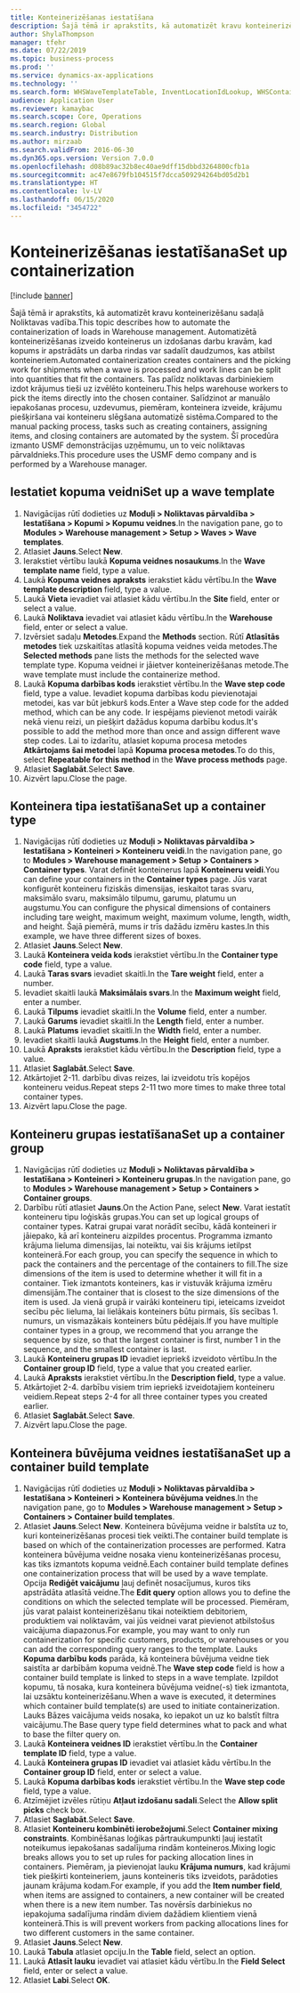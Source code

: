 ```yaml
---
title: Konteinerizēšanas iestatīšana
description: Šajā tēmā ir aprakstīts, kā automatizēt kravu konteinerizēšanu sadaļā Noliktavas vadība.
author: ShylaThompson
manager: tfehr
ms.date: 07/22/2019
ms.topic: business-process
ms.prod: ''
ms.service: dynamics-ax-applications
ms.technology: ''
ms.search.form: WHSWaveTemplateTable, InventLocationIdLookup, WHSContainerType, WHSContainerGroup, WHSContainerizationTable, WHSContainerizationBreak, WHSCreateContainerBreak
audience: Application User
ms.reviewer: kamaybac
ms.search.scope: Core, Operations
ms.search.region: Global
ms.search.industry: Distribution
ms.author: mirzaab
ms.search.validFrom: 2016-06-30
ms.dyn365.ops.version: Version 7.0.0
ms.openlocfilehash: d08b89ac32b8ec40ae9dff15dbbd3264800cfb1a
ms.sourcegitcommit: ac47e8679fb104515f7dcca509294264bd05d2b1
ms.translationtype: HT
ms.contentlocale: lv-LV
ms.lasthandoff: 06/15/2020
ms.locfileid: "3454722"
---
```

# <a name="set-up-containerization"></a><span data-ttu-id="a6a61-103">Konteinerizēšanas iestatīšana</span><span class="sxs-lookup"><span data-stu-id="a6a61-103">Set up containerization</span></span>

[!include [banner](../../includes/banner.md)]

<span data-ttu-id="a6a61-104">Šajā tēmā ir aprakstīts, kā automatizēt kravu konteinerizēšanu sadaļā Noliktavas vadība.</span><span class="sxs-lookup"><span data-stu-id="a6a61-104">This topic describes how to automate the containerization of loads in Warehouse management.</span></span> <span data-ttu-id="a6a61-105">Automatizētā konteinerizēšanas izveido konteinerus un izdošanas darbu kravām, kad kopums ir apstrādāts un darba rindas var sadalīt daudzumos, kas atbilst konteineriem.</span><span class="sxs-lookup"><span data-stu-id="a6a61-105">Automated containerization creates containers and the picking work for shipments when a wave is processed and work lines can be split into quantities that fit the containers.</span></span> <span data-ttu-id="a6a61-106">Tas palīdz noliktavas darbiniekiem izdot krājumus tieši uz izvēlēto konteineru.</span><span class="sxs-lookup"><span data-stu-id="a6a61-106">This helps warehouse workers to pick the items directly into the chosen container.</span></span> <span data-ttu-id="a6a61-107">Salīdzinot ar manuālo iepakošanas procesu, uzdevumus, piemēram, konteinera izveide, krājumu piešķiršana vai konteineru slēgšana automatizē sistēma.</span><span class="sxs-lookup"><span data-stu-id="a6a61-107">Compared to the manual packing process, tasks such as creating containers, assigning items, and closing containers are automated by the system.</span></span> <span data-ttu-id="a6a61-108">Šī procedūra izmanto USMF demonstrācijas uzņēmumu, un to veic noliktavas pārvaldnieks.</span><span class="sxs-lookup"><span data-stu-id="a6a61-108">This procedure uses the USMF demo company and is performed by a Warehouse manager.</span></span>


## <a name="set-up-a-wave-template"></a><span data-ttu-id="a6a61-109">Iestatiet kopuma veidni</span><span class="sxs-lookup"><span data-stu-id="a6a61-109">Set up a wave template</span></span>
1. <span data-ttu-id="a6a61-110">Navigācijas rūtī dodieties uz **Moduļi > Noliktavas pārvaldība > Iestatīšana > Kopumi > Kopumu veidnes**.</span><span class="sxs-lookup"><span data-stu-id="a6a61-110">In the navigation pane, go to **Modules > Warehouse management > Setup > Waves > Wave templates**.</span></span>
2. <span data-ttu-id="a6a61-111">Atlasiet **Jauns**.</span><span class="sxs-lookup"><span data-stu-id="a6a61-111">Select **New**.</span></span>
3. <span data-ttu-id="a6a61-112">Ierakstiet vērtību laukā **Kopuma veidnes nosaukums**.</span><span class="sxs-lookup"><span data-stu-id="a6a61-112">In the **Wave template name** field, type a value.</span></span>
4. <span data-ttu-id="a6a61-113">Laukā **Kopuma veidnes apraksts** ierakstiet kādu vērtību.</span><span class="sxs-lookup"><span data-stu-id="a6a61-113">In the **Wave template description** field, type a value.</span></span>
5. <span data-ttu-id="a6a61-114">Laukā **Vieta** ievadiet vai atlasiet kādu vērtību.</span><span class="sxs-lookup"><span data-stu-id="a6a61-114">In the **Site** field, enter or select a value.</span></span>
6. <span data-ttu-id="a6a61-115">Laukā **Noliktava** ievadiet vai atlasiet kādu vērtību.</span><span class="sxs-lookup"><span data-stu-id="a6a61-115">In the **Warehouse** field, enter or select a value.</span></span>
7. <span data-ttu-id="a6a61-116">Izvērsiet sadaļu **Metodes**.</span><span class="sxs-lookup"><span data-stu-id="a6a61-116">Expand the **Methods** section.</span></span> <span data-ttu-id="a6a61-117">Rūtī **Atlasītās metodes** tiek uzskaitītas atlasītā kopuma veidnes veida metodes.</span><span class="sxs-lookup"><span data-stu-id="a6a61-117">The **Selected methods** pane lists the methods for the selected wave template type.</span></span> <span data-ttu-id="a6a61-118">Kopuma veidnei ir jāietver konteinerizēšanas metode.</span><span class="sxs-lookup"><span data-stu-id="a6a61-118">The wave template must include the containerize method.</span></span>  
8. <span data-ttu-id="a6a61-119">Laukā **Kopuma darbības kods** ierakstiet vērtību.</span><span class="sxs-lookup"><span data-stu-id="a6a61-119">In the **Wave step code** field, type a value.</span></span> <span data-ttu-id="a6a61-120">Ievadiet kopuma darbības kodu pievienotajai metodei, kas var būt jebkurš kods.</span><span class="sxs-lookup"><span data-stu-id="a6a61-120">Enter a Wave step code for the added method, which can be any code.</span></span> <span data-ttu-id="a6a61-121">Ir iespējams pievienot metodi vairāk nekā vienu reizi, un piešķirt dažādus kopuma darbību kodus.</span><span class="sxs-lookup"><span data-stu-id="a6a61-121">It's possible to add the method more than once and assign different wave step codes.</span></span> <span data-ttu-id="a6a61-122">Lai to izdarītu, atlasiet kopuma procesa metodes **Atkārtojams šai metodei** lapā **Kopuma procesa metodes**.</span><span class="sxs-lookup"><span data-stu-id="a6a61-122">To do this, select **Repeatable for this method** in the **Wave process methods** page.</span></span>  
9. <span data-ttu-id="a6a61-123">Atlasiet **Saglabāt**.</span><span class="sxs-lookup"><span data-stu-id="a6a61-123">Select **Save**.</span></span>
10. <span data-ttu-id="a6a61-124">Aizvērt lapu.</span><span class="sxs-lookup"><span data-stu-id="a6a61-124">Close the page.</span></span>

## <a name="set-up-a-container-type"></a><span data-ttu-id="a6a61-125">Konteinera tipa iestatīšana</span><span class="sxs-lookup"><span data-stu-id="a6a61-125">Set up a container type</span></span>
1. <span data-ttu-id="a6a61-126">Navigācijas rūtī dodieties uz **Moduļi > Noliktavas pārvaldība > Iestatīšana > Konteineri > Konteineru veidi**.</span><span class="sxs-lookup"><span data-stu-id="a6a61-126">In the navigation pane, go to **Modules > Warehouse management > Setup > Containers > Container types**.</span></span> <span data-ttu-id="a6a61-127">Varat definēt konteinerus lapā **Konteineru veidi**.</span><span class="sxs-lookup"><span data-stu-id="a6a61-127">You can define your containers in the **Container types** page.</span></span> <span data-ttu-id="a6a61-128">Jūs varat konfigurēt konteineru fiziskās dimensijas, ieskaitot taras svaru, maksimālo svaru, maksimālo tilpumu, garumu, platumu un augstumu.</span><span class="sxs-lookup"><span data-stu-id="a6a61-128">You can configure the physical dimensions of containers including tare weight, maximum weight, maximum volume, length, width, and height.</span></span> <span data-ttu-id="a6a61-129">Šajā piemērā, mums ir trīs dažādu izmēru kastes.</span><span class="sxs-lookup"><span data-stu-id="a6a61-129">In this example, we have three different sizes of boxes.</span></span>  
2. <span data-ttu-id="a6a61-130">Atlasiet **Jauns**.</span><span class="sxs-lookup"><span data-stu-id="a6a61-130">Select **New**.</span></span>
3. <span data-ttu-id="a6a61-131">Laukā **Konteinera veida kods** ierakstiet vērtību.</span><span class="sxs-lookup"><span data-stu-id="a6a61-131">In the **Container type code** field, type a value.</span></span>
4. <span data-ttu-id="a6a61-132">Laukā **Taras svars** ievadiet skaitli.</span><span class="sxs-lookup"><span data-stu-id="a6a61-132">In the **Tare weight** field, enter a number.</span></span>
5. <span data-ttu-id="a6a61-133">Ievadiet skaitli laukā **Maksimālais svars**.</span><span class="sxs-lookup"><span data-stu-id="a6a61-133">In the **Maximum weight** field, enter a number.</span></span>
6. <span data-ttu-id="a6a61-134">Laukā **Tilpums** ievadiet skaitli.</span><span class="sxs-lookup"><span data-stu-id="a6a61-134">In the **Volume** field, enter a number.</span></span>
7. <span data-ttu-id="a6a61-135">Laukā **Garums** ievadiet skaitli.</span><span class="sxs-lookup"><span data-stu-id="a6a61-135">In the **Length** field, enter a number.</span></span>
8. <span data-ttu-id="a6a61-136">Laukā **Platums** ievadiet skaitli.</span><span class="sxs-lookup"><span data-stu-id="a6a61-136">In the **Width** field, enter a number.</span></span>
9. <span data-ttu-id="a6a61-137">Ievadiet skaitli laukā **Augstums**.</span><span class="sxs-lookup"><span data-stu-id="a6a61-137">In the **Height** field, enter a number.</span></span>
10. <span data-ttu-id="a6a61-138">Laukā **Apraksts** ierakstiet kādu vērtību.</span><span class="sxs-lookup"><span data-stu-id="a6a61-138">In the **Description** field, type a value.</span></span>
11. <span data-ttu-id="a6a61-139">Atlasiet **Saglabāt**.</span><span class="sxs-lookup"><span data-stu-id="a6a61-139">Select **Save**.</span></span>
13. <span data-ttu-id="a6a61-140">Atkārtojiet 2-11. darbību divas reizes, lai izveidotu trīs kopējos konteineru veidus.</span><span class="sxs-lookup"><span data-stu-id="a6a61-140">Repeat steps 2-11 two more times to make three total container types.</span></span>
14. <span data-ttu-id="a6a61-141">Aizvērt lapu.</span><span class="sxs-lookup"><span data-stu-id="a6a61-141">Close the page.</span></span>

## <a name="set-up-a-container-group"></a><span data-ttu-id="a6a61-142">Konteineru grupas iestatīšana</span><span class="sxs-lookup"><span data-stu-id="a6a61-142">Set up a container group</span></span>
1. <span data-ttu-id="a6a61-143">Navigācijas rūtī dodieties uz **Moduļi > Noliktavas pārvaldība > Iestatīšana > Konteineri > Konteineru grupas**.</span><span class="sxs-lookup"><span data-stu-id="a6a61-143">In the navigation pane, go to **Modules > Warehouse management > Setup > Containers > Container groups**.</span></span>
2. <span data-ttu-id="a6a61-144">Darbību rūtī atlasiet **Jauns**.</span><span class="sxs-lookup"><span data-stu-id="a6a61-144">On the Action Pane, select **New**.</span></span> <span data-ttu-id="a6a61-145">Varat iestatīt konteineru tipu loģiskās grupas.</span><span class="sxs-lookup"><span data-stu-id="a6a61-145">You can set up logical groups of container types.</span></span> <span data-ttu-id="a6a61-146">Katrai grupai varat norādīt secību, kādā konteineri ir jāiepako, kā arī konteineru aizpildes procentus. Programma izmanto krājuma lieluma dimensijas, lai noteiktu, vai šis krājums ietilpst konteinerā.</span><span class="sxs-lookup"><span data-stu-id="a6a61-146">For each group, you can specify the sequence in which to pack the containers and the percentage of the containers to fill.The size dimensions of the item is used to determine whether it will fit in a container.</span></span> <span data-ttu-id="a6a61-147">Tiek izmantots konteiners, kas ir vistuvāk krājuma izmēru dimensijām.</span><span class="sxs-lookup"><span data-stu-id="a6a61-147">The container that is closest to the size dimensions of the item is used.</span></span> <span data-ttu-id="a6a61-148">Ja vienā grupā ir vairāki konteineru tipi, ieteicams izveidot secību pēc lieluma, lai lielākais konteiners būtu pirmais, šīs secības 1. numurs, un vismazākais konteiners būtu pēdējais.</span><span class="sxs-lookup"><span data-stu-id="a6a61-148">If you have multiple container types in a group, we recommend that you arrange the sequence by size, so that the largest container is first, number 1 in the sequence, and the smallest container is last.</span></span>    
3. <span data-ttu-id="a6a61-149">Laukā **Konteineru grupas ID** ievadiet iepriekš izveidoto vērtību.</span><span class="sxs-lookup"><span data-stu-id="a6a61-149">In the **Container group ID** field, type a value that you created earlier.</span></span>
4. <span data-ttu-id="a6a61-150">Laukā **Apraksts** ierakstiet vērtību.</span><span class="sxs-lookup"><span data-stu-id="a6a61-150">In the **Description field**, type a value.</span></span>
5. <span data-ttu-id="a6a61-151">Atkārtojiet 2-4. darbību visiem trim iepriekš izveidotajiem konteineru veidiem.</span><span class="sxs-lookup"><span data-stu-id="a6a61-151">Repeat steps 2-4 for all three container types you created earlier.</span></span>
6. <span data-ttu-id="a6a61-152">Atlasiet **Saglabāt**.</span><span class="sxs-lookup"><span data-stu-id="a6a61-152">Select **Save**.</span></span>
7. <span data-ttu-id="a6a61-153">Aizvērt lapu.</span><span class="sxs-lookup"><span data-stu-id="a6a61-153">Close the page.</span></span>

## <a name="set-up-a-container-build-template"></a><span data-ttu-id="a6a61-154">Konteinera būvējuma veidnes iestatīšana</span><span class="sxs-lookup"><span data-stu-id="a6a61-154">Set up a container build template</span></span>
1. <span data-ttu-id="a6a61-155">Navigācijas rūtī dodieties uz **Moduļi > Noliktavas pārvaldība > Iestatīšana > Konteineri > Konteinera būvējuma veidnes**.</span><span class="sxs-lookup"><span data-stu-id="a6a61-155">In the navigation pane, go to **Modules > Warehouse management > Setup > Containers > Container build templates**.</span></span>
2. <span data-ttu-id="a6a61-156">Atlasiet **Jauns**.</span><span class="sxs-lookup"><span data-stu-id="a6a61-156">Select **New**.</span></span> <span data-ttu-id="a6a61-157">Konteinera būvējuma veidne ir balstīta uz to, kuri konteinerizēšanas procesi tiek veikti.</span><span class="sxs-lookup"><span data-stu-id="a6a61-157">The container build template is based on which of the containerization processes are performed.</span></span> <span data-ttu-id="a6a61-158">Katra konteinera būvējuma veidne nosaka vienu konteinerizēšanas procesu, kas tiks izmantots kopuma veidnē.</span><span class="sxs-lookup"><span data-stu-id="a6a61-158">Each container build template defines one containerization process that will be used by a wave template.</span></span> <span data-ttu-id="a6a61-159">Opcija **Rediģēt vaicājumu** ļauj definēt nosacījumus, kuros tiks apstrādāta atlasītā veidne.</span><span class="sxs-lookup"><span data-stu-id="a6a61-159">The **Edit query** option allows you to define the conditions on which the selected template will be processed.</span></span> <span data-ttu-id="a6a61-160">Piemēram, jūs varat palaist konteinerizēšanu tikai noteiktiem debitoriem, produktiem vai noliktavām, vai jūs veidnei varat pievienot atbilstošus vaicājuma diapazonus.</span><span class="sxs-lookup"><span data-stu-id="a6a61-160">For example, you may want to only run containerization for specific customers, products, or warehouses or you can add the corresponding query ranges to the template.</span></span> <span data-ttu-id="a6a61-161">Lauks **Kopuma darbību kods** parāda, kā konteinera būvējuma veidne tiek saistīta ar darbībām kopuma veidnē.</span><span class="sxs-lookup"><span data-stu-id="a6a61-161">The **Wave step code** field is how a container build template is linked to steps in a wave template.</span></span> <span data-ttu-id="a6a61-162">Izpildot kopumu, tā nosaka, kura konteinera būvējuma veidne(-s) tiek izmantota, lai uzsāktu konteinerizēšanu.</span><span class="sxs-lookup"><span data-stu-id="a6a61-162">When a wave is executed, it determines which container build template(s) are used to initiate containerization.</span></span> <span data-ttu-id="a6a61-163">Lauks Bāzes vaicājuma veids nosaka, ko iepakot un uz ko balstīt filtra vaicājumu.</span><span class="sxs-lookup"><span data-stu-id="a6a61-163">The Base query type field determines what to pack and what to base the filter query on.</span></span> 
3. <span data-ttu-id="a6a61-164">Laukā **Konteinera veidnes ID** ierakstiet vērtību.</span><span class="sxs-lookup"><span data-stu-id="a6a61-164">In the **Container template ID** field, type a value.</span></span>
4. <span data-ttu-id="a6a61-165">Laukā **Konteinera grupas ID** ievadiet vai atlasiet kādu vērtību.</span><span class="sxs-lookup"><span data-stu-id="a6a61-165">In the **Container group ID** field, enter or select a value.</span></span>
5. <span data-ttu-id="a6a61-166">Laukā **Kopuma darbības kods** ierakstiet vērtību.</span><span class="sxs-lookup"><span data-stu-id="a6a61-166">In the **Wave step code** field, type a value.</span></span>
6. <span data-ttu-id="a6a61-167">Atzīmējiet izvēles rūtiņu **Atļaut izdošanu sadali**.</span><span class="sxs-lookup"><span data-stu-id="a6a61-167">Select the **Allow split picks** check box.</span></span>
7. <span data-ttu-id="a6a61-168">Atlasiet **Saglabāt**.</span><span class="sxs-lookup"><span data-stu-id="a6a61-168">Select **Save**.</span></span>
8. <span data-ttu-id="a6a61-169">Atlasiet **Konteineru kombinēti ierobežojumi**.</span><span class="sxs-lookup"><span data-stu-id="a6a61-169">Select **Container mixing constraints**.</span></span> <span data-ttu-id="a6a61-170">Kombinēšanas loģikas pārtraukumpunkti ļauj iestatīt noteikumus iepakošanas sadalījuma rindām konteineros.</span><span class="sxs-lookup"><span data-stu-id="a6a61-170">Mixing logic breaks allows you to set up rules for packing allocation lines in containers.</span></span> <span data-ttu-id="a6a61-171">Piemēram, ja pievienojat lauku **Krājuma numurs**, kad krājumi tiek piešķirti konteineriem, jauns konteineris tiks izveidots, parādoties jaunam krājuma kodam.</span><span class="sxs-lookup"><span data-stu-id="a6a61-171">For example, if you add the **Item number field**, when items are assigned to containers, a new container will be created when there is a new item number.</span></span> <span data-ttu-id="a6a61-172">Tas novērsīs darbiniekus no iepakojuma sadalījuma rindām diviem dažādiem klientiem vienā konteinerā.</span><span class="sxs-lookup"><span data-stu-id="a6a61-172">This is will prevent workers from packing allocations lines for two different customers in the same container.</span></span>  
9. <span data-ttu-id="a6a61-173">Atlasiet **Jauns**.</span><span class="sxs-lookup"><span data-stu-id="a6a61-173">Select **New**.</span></span>
10. <span data-ttu-id="a6a61-174">Laukā **Tabula** atlasiet opciju.</span><span class="sxs-lookup"><span data-stu-id="a6a61-174">In the **Table** field, select an option.</span></span>
11. <span data-ttu-id="a6a61-175">Laukā **Atlasīt lauku** ievadiet vai atlasiet kādu vērtību.</span><span class="sxs-lookup"><span data-stu-id="a6a61-175">In the **Field Select** field, enter or select a value.</span></span>
12. <span data-ttu-id="a6a61-176">Atlasiet **Labi**.</span><span class="sxs-lookup"><span data-stu-id="a6a61-176">Select **OK**.</span></span>

